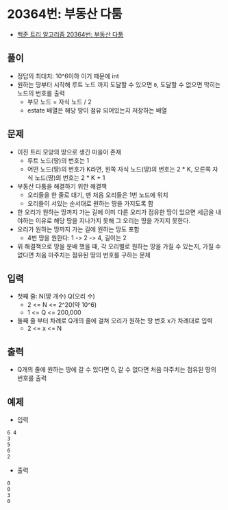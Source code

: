 # 20364번: 부동산 다툼
- [백준 트리 알고리즘 20364번: 부동산 다툼](https://www.acmicpc.net/problem/20364)

## 풀이
- 정답의 최대치: 10^6이하 이기 때문에 int
- 원하는 땅부터 시작해 루트 노드 까지 도달할 수 있으면 `0`, 도달할 수 없으면 막히는 노드의 번호를 출력
  - 부모 노드 = 자식 노드 / 2
  - estate 배열은 해당 땅이 점유 되어있는지 저장하는 배열

## 문제
- 이진 트리 모양의 땅으로 생긴 마을이 존재
  - 루트 노드(땅)의 번호는 1
  - 어떤 노드(땅)의 번호가 K라면, 왼쪽 자식 노드(땅)의 번호는 2 * K, 오른쪽 자식 노드(땅)의 번호는 2 * K + 1
- 부동산 다툼을 해결하기 위한 해결책
  - 오리들을 한 줄로 대기, 맨 처음 오리들은 1번 노드에 위치
  - 오리들이 서있는 순서대로 원하는 땅을 가지도록 함
- 한 오리가 원하는 땅까지 가는 길에 이미 다른 오리가 점유한 땅이 있으면 세금을 내야하는 이유로 해당 땅을 지나가지 못해 그 오리는 땅을 가지지 못한다.
- 오리가 원하는 땅까지 가는 길에 원하는 땅도 포함
  - 4번 땅을 원한다: 1 -> 2 -> 4, 길이는 2
- 위 해결책으로 땅을 분배 했을 때, 각 오리별로 원하는 땅을 가질 수 있는지, 가질 수 없다면 처음 마주치는 점유된 땅의 번호를 구하는 문제

## 입력
- 첫째 줄: N(땅 개수) Q(오리 수)
  - 2 <= N <= 2^20(약 10^6)
  - 1 <= Q <= 200,000
- 둘째 줄 부터 차례로 Q개의 줄에 걸쳐 오리가 원하는 땅 번호 x가 차례대로 입력
  - 2 <= x <= N

## 출력
- Q개의 줄에 원하는 땅에 갈 수 있다면 0, 갈 수 없다면 처음 마주치는 점유된 땅의 번호를 출력

## 예제
- 입력
```text
6 4
3
5
6
2
```
- 출력
```text
0
0
3
0
```